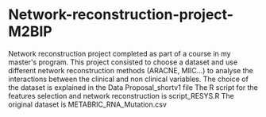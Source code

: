 # Network-reconstruction-project-M2BIP
Network reconstruction project completed as part of a course in my master's program.
This project consisted to choose a dataset and use different network reconstruction methods (ARACNE, MIIC...) to analyse the interactions between the clinical and non clinical variables.
The choice of the dataset is explained in the Data Proposal_shortv1 file
The R script for the features selection and network reconstruction is script_RESYS.R
The original dataset is METABRIC_RNA_Mutation.csv

